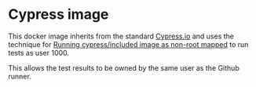 # Cypress image

This docker image inherits from the standard [Cypress.io](https://github.com/cypress-io) and uses the technique for [Running cypress/included image as non-root mapped](https://github.com/cypress-io/cypress-docker-images/tree/master/examples/included-as-non-root-alternative) to run tests as user 1000.

This allows the test results to be owned by the same user as the Github runner.
